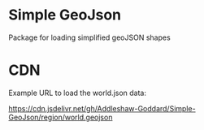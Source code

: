 # Simple GeoJson
Package for loading simplified geoJSON shapes

# CDN

Example URL to load the world.json data:

https://cdn.jsdelivr.net/gh/Addleshaw-Goddard/Simple-GeoJson/region/world.geojson
